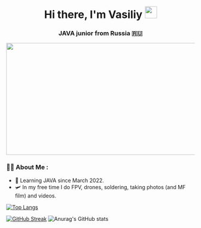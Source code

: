 <h1 align="center">Hi there, I'm Vasiliy</a> 
<img src="https://github.com/blackcater/blackcater/raw/main/images/Hi.gif" height="32"/></h1>
<h3 align="center">JAVA junior from Russia 🇷🇺</h3>


<div align="center">
  <img src="https://media.giphy.com/media/mCRJDo24UvJMA/giphy.gif" width="600" height="300"/>
</div>

### :man_technologist: About Me :
- :telescope: Learning JAVA since March 2022.
- :small_airplane: In my free time I do FPV, drones, soldering, taking photos (and MF film) and videos.

[![Top Langs](https://github-readme-stats.vercel.app/api/top-langs/?username=santi15355&layout=compact&theme=vision-friendly-dark)](https://github.com/anuraghazra/github-readme-stats)

[![GitHub Streak](http://github-readme-streak-stats.herokuapp.com?user=santi15355&theme=dark)](https://git.io/streak-stats)
![Anurag's GitHub stats](https://github-readme-stats.vercel.app/api?username=santi15355&show_icons=true&theme=radical)
